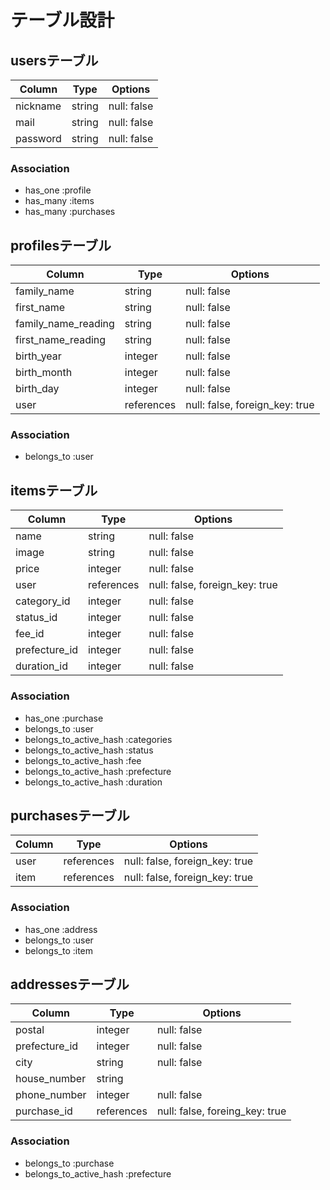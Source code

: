 # テーブル設計

## usersテーブル
| Column   | Type   | Options     |
| -------- | ------ | ----------- |
| nickname | string | null: false |
| mail     | string | null: false |
| password | string | null: false |

### Association
- has_one  :profile
- has_many :items
- has_many :purchases

## profilesテーブル
| Column              | Type       | Options                        |
| ------------------- | ---------- | ------------------------------ |
| family_name         | string     | null: false                    |
| first_name          | string     | null: false                    |
| family_name_reading | string     | null: false                    |
| first_name_reading  | string     | null: false                    |
| birth_year          | integer    | null: false                    |
| birth_month         | integer    | null: false                    |
| birth_day           | integer    | null: false                    |
| user                | references | null: false, foreign_key: true |

### Association
- belongs_to :user

## itemsテーブル
| Column        | Type       | Options                        |
| ------------- | ---------- | ------------------------------ |
| name          | string     | null: false                    |
| image         | string     | null: false                    |
| price         | integer    | null: false                    |
| user          | references | null: false, foreign_key: true |
| category_id   | integer    | null: false                    |
| status_id     | integer    | null: false                    |
| fee_id        | integer    | null: false                    |
| prefecture_id | integer    | null: false                    |
| duration_id   | integer    | null: false                    |

### Association
- has_one :purchase
- belongs_to :user
- belongs_to_active_hash :categories
- belongs_to_active_hash :status
- belongs_to_active_hash :fee
- belongs_to_active_hash :prefecture
- belongs_to_active_hash :duration

## purchasesテーブル
| Column   | Type       | Options                        |
| -------- | ---------- | ------------------------------ |
| user     | references | null: false, foreign_key: true |
| item     | references | null: false, foreign_key: true |

### Association
- has_one :address
- belongs_to :user
- belongs_to :item

## addressesテーブル
| Column   | Type       | Options                        |
| -------- | ---------- | ------------------------------ |
| postal   | integer    | null: false
| prefecture_id | integer    | null: false                    |
| city          | string     | null: false                    |
| house_number  | string     |                                |
| phone_number  | integer    | null: false                    |
| purchase_id   | references | null: false, foreing_key: true |

### Association
- belongs_to :purchase
- belongs_to_active_hash :prefecture